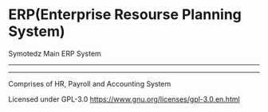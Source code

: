 # ERP(Enterprise Resourse Planning System)
 Symotedz Main ERP System
 ________________________________________________________________________________________________________________________________
 _________________________________________________________________________________________________________________________________

 Comprises of HR, Payroll and Accounting System

 Licensed under GPL-3.0 https://www.gnu.org/licenses/gpl-3.0.en.html
